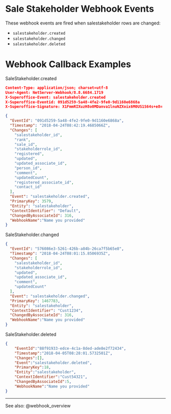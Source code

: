 # Sale Stakeholder Webhook Events

These webhook events are fired when salestakeholder rows are changed:

* `salestakeholder.created`
* `salestakeholder.changed`
* `salestakeholder.deleted`

# Webhook Callback Examples

SaleStakeholder.created

```json
Content-Type: application/json; charset=utf-8
User-Agent: NetServer-Webhook/8.8.6684.1719
X-Superoffice-Event: salestakeholder.created
X-Superoffice-Eventid: 091d5259-5a48-4fe2-9fe0-9d1160e6868a
X-Superoffice-Signature: X1FmmRIXuzH8o0MDanva1lnuNZXoix6M0US1S64s+e8=

{
  "EventId": "091d5259-5a48-4fe2-9fe0-9d1160e6868a",
  "Timestamp": "2018-04-24T08:42:19.4685066Z",
  "Changes": [
    "salestakeholder_id",
    "rank",
    "sale_id",
    "stakeholderrole_id",
    "registered",
    "updated",
    "updated_associate_id",
    "person_id",
    "comment",
    "updatedCount",
    "registered_associate_id",
    "contact_id"
  ],
  "Event": "salestakeholder.created",
  "PrimaryKey": 3579,
  "Entity": "salestakeholder",
  "ContextIdentifier": "Default",
  "ChangedByAssociateId": 316,
  "WebhookName":"Name you provided"
}

```

SaleStakeholder.changed

```json
{
  "EventId": "576086e3-5261-426b-a84b-26ca7f5b65e8",
  "Timestamp": "2018-04-24T08:01:15.8506935Z",
  "Changes": [
    "salestakeholder_id",
    "stakeholderrole_id",
    "updated",
    "updated_associate_id",
    "comment",
    "updatedCount"
  ],
  "Event": "salestakeholder.changed",
  "PrimaryKey": 1467783,
  "Entity": "salestakeholder",
  "ContextIdentifier": "Cust1234",
  "ChangedByAssociateId": 316,
  "WebhookName":"Name you provided"
}
```

SaleStakeholder.deleted

```json
{
    "EventId":"88f91933-edce-4c1a-8ded-ade8e2f72434",
    "Timestamp":"2018-04-05T08:28:01.5732501Z",
    "Changes":[],
    "Event":"salestakeholder.deleted",
    "PrimaryKey":18,
    "Entity":"salestakeholder",
    "ContextIdentifier":"Cust54321",
    "ChangedByAssociateId":5,
    "WebhookName":"Name you provided"
}
```

-----------------
See also: @webhook_overview 